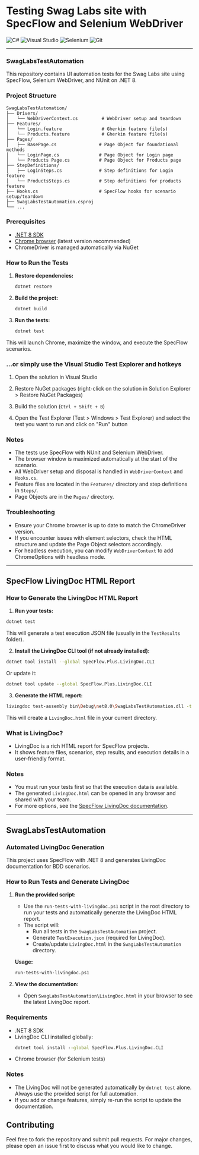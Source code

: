 ﻿# Testing Swag Labs site with SpecFlow and Selenium WebDriver

![C#](https://img.shields.io/badge/c%23-%23239120.svg?style=for-the-badge&logo=csharp&logoColor=white)  ![Visual Studio](https://img.shields.io/badge/Visual%20Studio-5C2D91.svg?style=for-the-badge&logo=visual-studio&logoColor=white)  ![Selenium](https://img.shields.io/badge/-selenium-%43B02A?style=for-the-badge&logo=selenium&logoColor=white)  ![Git](https://img.shields.io/badge/git-%23F05033.svg?style=for-the-badge&logo=git&logoColor=white)

---

### SwagLabsTestAutomation

This repository contains UI automation tests for the Swag Labs site using SpecFlow, Selenium WebDriver, and NUnit on .NET 8.

### Project Structure

```
SwagLabsTestAutomation/
├── Drivers/
│   └── WebDriverContext.cs         # WebDriver setup and teardown
├── Features/
│   └── Login.feature               # Gherkin feature file(s)
│   └── Products.feature            # Gherkin feature file(s)
├── Pages/
│   ├── BasePage.cs                # Page Object for foundational methods
│   └── LoginPage.cs               # Page Object for Login page
│   └── Products Page.cs           # Page Object for Products page
├── StepDefinitions/
│   ├── LoginSteps.cs              # Step definitions for Login feature
│   └── ProductsSteps.cs           # Step definitions for products feature
├── Hooks.cs                       # SpecFlow hooks for scenario setup/teardown
├── SwagLabsTestAutomation.csproj
└── ...
```

### Prerequisites
- [.NET 8 SDK](https://dotnet.microsoft.com/download/dotnet/8.0)
- [Chrome browser](https://www.google.com/chrome/) (latest version recommended)
- ChromeDriver is managed automatically via NuGet

### How to Run the Tests

1. **Restore dependencies:**
   ```sh
   dotnet restore
   ```

2. **Build the project:**
   ```sh
   dotnet build
   ```

3. **Run the tests:**
   ```sh
   dotnet test
   ```
This will launch Chrome, maximize the window, and execute the SpecFlow scenarios.


### ...or simply use the Visual Studio Test Explorer and hotkeys

1. Open the solution in Visual Studio

2. Restore NuGet packages (right-click on the solution in Solution Explorer > Restore NuGet Packages)

3. Build the solution (`Ctrl + Shift + B`)

4. Open the Test Explorer (Test > Windows > Test Explorer) and select the test you want to run and click on "Run" button


### Notes
- The tests use SpecFlow with NUnit and Selenium WebDriver.
- The browser window is maximized automatically at the start of the scenario.
- All WebDriver setup and disposal is handled in `WebDriverContext` and `Hooks.cs`.
- Feature files are located in the `Features/` directory and step definitions in `Steps/`.
- Page Objects are in the `Pages/` directory.


### Troubleshooting
- Ensure your Chrome browser is up to date to match the ChromeDriver version.
- If you encounter issues with element selectors, check the HTML structure and update the Page Object selectors accordingly.
- For headless execution, you can modify `WebDriverContext` to add ChromeOptions with headless mode.

---

## SpecFlow LivingDoc HTML Report

### How to Generate the LivingDoc HTML Report

1. **Run your tests:**
```sh
dotnet test
```

This will generate a test execution JSON file (usually in the `TestResults` folder).

2. **Install the LivingDoc CLI tool (if not already installed):**
```sh
dotnet tool install --global SpecFlow.Plus.LivingDoc.CLI
```

Or update it:

```sh
dotnet tool update --global SpecFlow.Plus.LivingDoc.CLI
```

3. **Generate the HTML report:**

```sh
livingdoc test-assembly bin\Debug\net8.0\SwagLabsTestAutomation.dll -t bin\Debug\net8.0\TestExecution.json -o LivingDoc.html
```

This will create a `LivingDoc.html` file in your current directory.


### What is LivingDoc?
- LivingDoc is a rich HTML report for SpecFlow projects.
- It shows feature files, scenarios, step results, and execution details in a user-friendly format.

### Notes
- You must run your tests first so that the execution data is available.
- The generated `LivingDoc.html` can be opened in any browser and shared with your team.
- For more options, see the [SpecFlow LivingDoc documentation](https://docs.specflow.org/projects/livingdoc/en/latest/).

---

## SwagLabsTestAutomation

### Automated LivingDoc Generation

This project uses SpecFlow with .NET 8 and generates LivingDoc documentation for BDD scenarios.

### How to Run Tests and Generate LivingDoc

1. **Run the provided script:**
   - Use the `run-tests-with-livingdoc.ps1` script in the root directory to run your tests and automatically generate the LivingDoc HTML report.
   - The script will:
     - Run all tests in the `SwagLabsTestAutomation` project.
     - Generate `TestExecution.json` (required for LivingDoc).
     - Create/update `LivingDoc.html` in the `SwagLabsTestAutomation` directory.

   **Usage:**
   ```cmd
   run-tests-with-livingdoc.ps1
   ```

2. **View the documentation:**
   - Open `SwagLabsTestAutomation\LivingDoc.html` in your browser to see the latest LivingDoc report.

### Requirements
- .NET 8 SDK
- LivingDoc CLI installed globally:
  ```cmd
  dotnet tool install --global SpecFlow.Plus.LivingDoc.CLI
  ```
- Chrome browser (for Selenium tests)

### Notes
- The LivingDoc will not be generated automatically by `dotnet test` alone. Always use the provided script for full automation.
- If you add or change features, simply re-run the script to update the documentation.

## Contributing
Feel free to fork the repository and submit pull requests. For major changes, please open an issue first to discuss what you would like to change.
